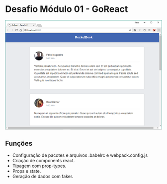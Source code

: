 # Desafio Módulo 01 - GoReact

![imagem com a tela do sistema](https://github.com/fabioindaiatuba/goreact-desafio-01/raw/master/snapshots/tela1.png)

## Funções

* Configuração de pacotes e arquivos .babelrc e webpack.config.js
* Criação de components react.
* Tipagem com prop-types.
* Props e state.
* Geração de dados com faker.

